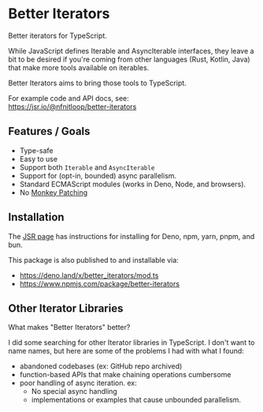 Better Iterators
================

Better iterators for TypeScript.

While JavaScript defines Iterable and AsyncIterable interfaces, they leave a bit
to be desired if you're coming from other languages (Rust, Kotlin, Java) that
make more tools available on iterables.

Better Iterators aims to bring those tools to TypeScript.

For example code and API docs, see:  
<https://jsr.io/@nfnitloop/better-iterators>


Features / Goals
----------------

 * Type-safe
 * Easy to use 
 * Support both `Iterable` and `AsyncIterable`
 * Support for (opt-in, bounded) async parallelism.
 * Standard ECMAScript modules (works in Deno, Node, and browsers).
 * No [Monkey Patching]


[Monkey Patching]: https://en.wikipedia.org/wiki/Monkey_patch


Installation
------------

The [JSR page](https://jsr.io/@nfnitloop/better-iterators) has 
instructions for installing for Deno, npm, yarn, pnpm, and bun.

This package is also published to and installable via:
 * <https://deno.land/x/better_iterators/mod.ts>
 * <https://www.npmjs.com/package/better-iterators>



Other Iterator Libraries
------------------------

What makes "Better Iterators" better?

I did some searching for other Iterator libraries in TypeScript. I don't want to
name names, but here are some of the problems I had with what I found:

 * abandoned codebases (ex: GitHub repo archived)
 * function-based APIs that make chaining operations cumbersome
 * poor handling of async iteration. ex:
   * No special async handling
   * implementations or examples that cause unbounded parallelism.


